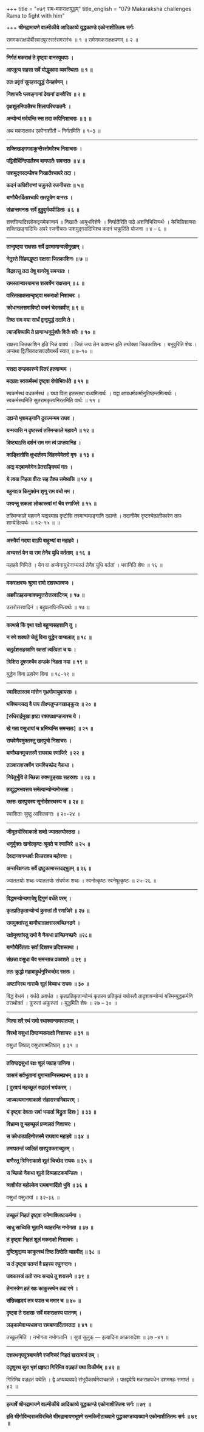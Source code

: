 +++
title = "०७९ राम-मकराक्षयुद्धम्"
title_english = "079 Makaraksha challenges Rama to fight with him"

+++
**श्रीमद्रामायणे वाल्मीकीये आदिकाव्ये युद्धकाण्डे एकोनाशीतितमः सर्गः**

राममकराक्षयोर्वीरवादपुरस्सरंसमरारंभः ॥ १ ॥ रामेणमकराक्षक्षपणम् ॥ २ ॥

****

**निर्गतं मकराक्षं ते दृष्ट्वा वानरयूथपाः ।**

**आप्लुत्य सहसा सर्वे योद्धुकामा व्यवस्थिताः ॥ १ ॥**

**ततः प्रवृत्तं सुमहत्तद्युद्धं रोमहर्षणम् ।**

**निशाचरैः प्लवङ्गानां देवानां दानवैरिव ॥ २ ॥**

**वृक्षशूलनिपातैश्च शिलापरिघपातनैः ।**

**अन्योन्यं मर्दयन्ति स्स तदा कपिनिशाचराः ॥ ३ ॥**

अथ मकराक्षवध एकोनाशीतौ – निर्गतमिति ॥ १–३ ॥

****

**शक्तिखड्गगदाकुन्तैस्तोमरैश्च निशाचराः ।**

**पट्टिशैर्भिन्दिपालैश्च बाणपातैः समन्ततः ॥ ४ ॥**

**पाशमुद्गरदण्डैश्च निखातैश्चापरे तदा ।**

**कदनं कपिवीराणां चक्रुस्ते रजनीचराः ॥ ५॥**

**बाणौघैरर्दिताश्चापि खरपुत्रेण वानराः ।**

**संभ्रान्तमनसः सर्वे दुद्रुवुर्भयपीडिताः ॥ ६ ॥**

शक्तीत्यादिश्लोकद्वयमेकान्वयं ॥ निखातैः आयुधविशेषैः । निर्घातैरिति पाठे अशनिभिरित्यर्थः । केचिन्निशाचराः शक्तिखङ्गादिभिः अपरे रजनीचराः पाशमुद्गरादिभिश्च कदनं चक्रुरिति योजना ॥ ४ – ६ ॥

****

**तान्दृष्ट्वा राक्षसाः सर्वे द्रवमाणान्वलीमुखान् ।**

**नेदुस्ते सिंहवद्धृष्टा राक्षसा जितकाशिनः ॥ ७ ॥**

**विद्रवत्सु तदा तेषु वानरेषु समन्ततः ।**

**रामस्तान्वारयामास शरवर्षेण राक्षसान् ॥ ८ ॥**

**वारितान्राक्षसान्दृष्ट्वा मकराक्षो निशाचरः ।**

**क्रोधानलसमाविष्टो वचनं चेदमब्रवीत् ॥ ९ ॥**

**तिष्ठ राम मया सार्धं द्वन्द्वयुद्धं ददामि ते ।**

**त्याजयिष्यामि ते प्राणान्धनुर्मुक्तैः शितैः शरैः ॥ १० ॥**

राक्षसा जितकाशिन इति भिन्नं वाक्यं । जितं जयः तेन काशन्त इति तथोक्ता जितकाशिनः । बभूवुरिति शेषः । अन्यथा द्वितीयराक्षसपदवैयर्थ्यं स्यात् ॥ ७-१० ॥

****

**यत्तदा दण्डकारण्ये पितरं हतवान्मम ।**

**मदग्रतः स्वकर्मस्थं दृष्ट्वा रोषोभिवर्धते ॥ ११ ॥**

स्वकर्मस्थं वधकर्मस्थं । यथा पिता हतस्तथा वध्यमित्यर्थः । यद्वा क्षात्रधर्मकर्मानुतिष्ठन्तमित्यर्थः । स्वकर्मस्थमिति सुतरामकृत्यनिरतमिति वार्थः ॥ ११ ॥

****

**दह्यन्ते भृशमङ्गानि दुरात्मन्मम राघव ।**

**यन्मयासि न दृष्टस्त्वं तस्मिन्काले महावने ॥ १२ ॥**

**दिष्ट्याऽसि दर्शनं राम मम त्वं प्राप्तवानिह ।**

**काङ्क्षितोसि क्षुधार्तस्य सिंहस्येवेतरो मृगः ॥ १३ ॥**

**अद्य मद्बाणवेगेन प्रेतराङ्विषयं गतः ।**

**ये त्वया निहता वीराः सह तैश्च समेष्यसि ॥ १४ ॥**

**बहुनाऽत्र किमुक्तेन शृणु राम वचो मम ।**

**पश्यन्तु सकला लोकास्त्वां मां चैव रणाजिरे ॥ १५ ॥**

तस्मिन्काले महावने यद्यस्मान्न दृष्टोसि तस्मान्ममाङ्गानि दह्यन्ते । तदानीमेव दृष्टश्चेत्प्रतीकारेण तापः शाम्येदित्यर्थः ॥ १२-१५ ॥ ॥

****

**अस्त्रैर्वा गदया वाऽपि बाहुभ्यां वा महाहवे ।**

**अभ्यस्तं येन वा राम तेनैव युधि वर्तताम् ॥ १६ ॥**

महाहवे निमित्ते । येन वा अन्येनायुधेनाभ्यस्तं तेनैव युधि वर्ततां । भवानिति शेषः ॥ १६ ॥

****

**मकराक्षवचः श्रुत्वा रामो दशरथात्मजः ।**

**अब्रवीत्प्रहसन्वाक्यमुत्तरोत्तरवादिनम् ॥ १७ ॥**

उत्तरोत्तरवादिनं । बहुप्रलापिनमित्यर्थः ॥ १७ ॥

****

**कत्थसे किं वृथा रक्षो बहून्यसहशानि तु ।**

**न रणे शक्यते जेतुं विना युद्धेन वाग्बलात् ॥ १८ ॥**

**चतुर्दशसहस्राणि रक्षसां त्वत्पिता च यः ।**

**त्रिशिरा दूषणश्चैव दण्डके निहता मया ॥ १९ ॥**

युद्धेन विना प्रहारेण विना ॥ १८-१९ ॥

****

**स्वाशितास्तव मांसेन गृध्रगोमायुवायसाः ।**

**भविष्यन्त्यद्य वै पाप तीक्ष्णतुण्डनखाङ्कुराः ॥ २० ॥**

**\[रुधिरार्द्रमुखा हृष्टा रक्तपक्षाण्डजाश्च ये ।**

**खे गता वसुधायां च भ्रमिष्यन्ति समन्ततः\] ॥ २१ ॥**

**राघवेणैवमुक्तस्तु खरपुत्रो निशाचरः ।**

**बाणौघानमुचत्तस्मै राघवाय रणाजिरे ॥ २२ ॥**

**ताञ्शराशरवर्षेण रामश्चिच्छेद नैकधा ।**

**निपेतुर्भुवि ते च्छिन्ना रुक्मपुङ्खाः सहस्रशः ॥ २३ ॥**

**तद्युद्धमभवत्तत्र समेत्यान्योन्यमोजसा ।**

**रक्षसः खरपुत्रस्य सूनोर्दशरथस्य च ॥ २४ ॥**

स्वाशिताः सुष्ठु आशितवन्तः ॥ २०-२४ ॥

****

**जीमूतयोरिवाकाशे शब्दो ज्यातलयोस्तदा ।**

**धनुर्मुक्तः खनोत्कृष्टः श्रूयते च रणाजिरे ॥ २५ ॥**

**देवदानवगन्धर्वाः किन्नराश्च महोरगाः ।**

**अन्तरिक्षगताः सर्वे द्रष्टुकामास्तदद्भुतम् ॥ २६ ॥**

ज्यातलयोः शब्दः ज्यातलयोः संघर्षजः शब्दः । स्वनोत्कृष्टः स्वनेषूत्कृष्टः ॥ २५–२६ ॥

****

**विद्धमन्योन्यगात्रेषु द्विगुणं वर्धते परम् ।**

**कृतप्रतिकृतान्योन्यं कुरुतां तौ रणाजिरे ॥ २७ ॥**

**राममुक्तांस्तु बाणौघान्राक्षसस्त्वच्छिनद्रणे ।**

**रक्षोमुक्तांस्तु रामो वै नैकधा प्राच्छिनच्छरैः ॥२८॥**

**बाणौघैर्वितताः सर्वा दिशश्च प्रदिशस्तथा ।**

**संछन्ना वसुधा चैव समन्तान्न प्रकाशते ॥ २९ ॥**

**ततः क्रुद्धो महाबाहुर्धनुश्चिच्छेद रक्षसः ।**

**अष्टाभिरथ नाराचैः सूतं विव्याध राघवः ॥ ३० ॥**

विद्धं वेधनं । वर्धते अवर्धत । कृतप्रतिकृतान्योन्यं कृतस्य प्रतिकृतं ययोस्तौ तादृशावन्योन्यं यस्मिन्युद्धकर्मणि तत्तथोक्तं । कुरुतां अकुरुतां । युद्धमिति शेषः ॥ २७ – ३० ॥

****

**भित्वा शरै रथं रामो रथाश्वान्समपातयत् ।**

**विरथो वसुधां तिष्ठन्मकराक्षो निशाचरः ॥ ३१ ॥**

वसुधां तिष्ठत् वसुधायामतिष्ठत् ॥ ३१ ॥

****

**तत्तिष्ठद्वसुधां रक्षः शूलं जग्राह पाणिना ।**

**त्रासनं सर्वभूतानां युगान्ताग्निसमप्रभम् ॥ ३२ ॥**

**\[ दुरवापं महच्छूलं रुद्रदत्तं भयंकरम् ।**

**जाज्वल्यमानमाकाशे संहारास्त्रमिवापरम् ।**

**यं दृष्ट्वा देवताः सर्वा भयार्ता विद्रुता दिशः \] ॥ ३३ ॥**

**विभ्राम्य तु महच्छूलं प्रज्वलतं निशाचरः ।**

**स क्रोधात्प्राहिणोत्तस्मै राघवाय महाहवे ॥ ३४ ॥**

**तमापतन्तं ज्वलितं खरपुत्रकराच्युतम् ।**

**बाणैस्तु त्रिभिराकाशे शूलं चिच्छेद राघवः ॥ ३५ ॥**

**स च्छिन्नो नैकधा शूलो दिव्यहाटकमण्डितः ।**

**व्यशीर्यत महोल्केव रामबाणार्दितो भुवि ॥ ३६ ॥**

वसुधां वसुधायां ॥ ३२-३६ ॥

****

**तच्छूलं निहतं दृष्ट्वा रामेणाक्लिष्टकर्मणा ।**

**साधु साध्विति भूतानि व्याहरन्ति नभोगता ॥ ३७ ॥**

**तं दृष्ट्वा निहतं शूलं मकराक्षो निशाचरः ।**

**मुष्टिमुद्यम्य काकुत्स्थं तिष्ठ तिष्ठेति चाब्रवीत् ॥ ३८ ॥**

**स तं दृष्ट्वा पतन्तं वै प्रहस्य रघुनन्दनः ।**

**पावकास्त्रं ततो रामः सन्दधे तु शरासने ॥ ३९ ॥**

**तेनास्त्रेण हतं रक्षः काकुत्स्थेन तदा रणे ।**

**संछिन्नहृदयं तत्र पपात च ममार च ॥ ४० ॥**

**दृष्ट्वा ते राक्षसाः सर्वे मकराक्षस्य पातनम् ।**

**लङ्कामेवाभ्यधावन्त रामबाणार्दितास्तदा ॥ ४१ ॥**

तच्छूलमिति । नभोगता नभोगतानि । सुपां सुलुक् — इत्यादिना आकारादेशः ॥ ३७ –४१ ॥

****

**दशरथनृपपुत्रबाणवेगै रजनिचरं निहतं खरात्मजं तम् ।**

**ददृशुरथ सुरा भृशं प्रहृष्टा गिरिमिव वज्रहतं यथा विकीर्णम् ॥ ४२ ॥**

गिरिमिव वज्रहतं यथेति । द्वे अप्यव्ययपदे संभूयैकार्थमेवाचक्षाते । पक्षद्वयेपि मकराक्षवधेन दशममहः समाप्तं ॥ ४२ ॥

****

**इत्यार्षे श्रीमद्रामायणे वाल्मीकीये आदिकाव्ये युद्धकाण्डे एकोनाशीतितमः सर्गः ॥ ७९ ॥**

**इति श्रीगोविन्दराजविरचिते श्रीमद्रामायणभूषणे रत्नकिरीटाख्याने युद्धकाण्डव्याख्याने एकोनाशीतितमः सर्गः ॥ ७९ ॥**
